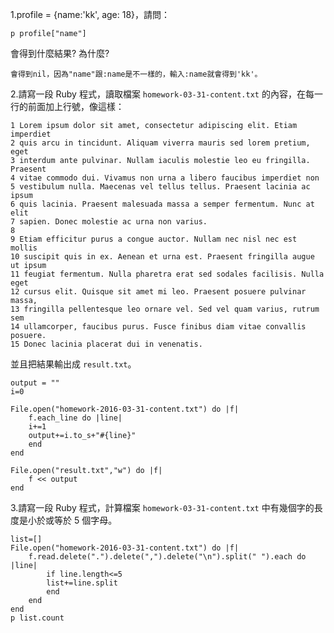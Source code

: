 1.profile = {name:'kk', age: 18}，請問：

```
p profile["name"]
```
會得到什麼結果? 為什麼?

```
會得到nil，因為"name"跟:name是不一樣的，輸入:name就會得到'kk'。
```

2.請寫一段 Ruby 程式，讀取檔案 `homework-03-31-content.txt` 的內容，在每一行的前面加上行號，像這樣：

```
1 Lorem ipsum dolor sit amet, consectetur adipiscing elit. Etiam imperdiet
2 quis arcu in tincidunt. Aliquam viverra mauris sed lorem pretium, eget
3 interdum ante pulvinar. Nullam iaculis molestie leo eu fringilla. Praesent
4 vitae commodo dui. Vivamus non urna a libero faucibus imperdiet non
5 vestibulum nulla. Maecenas vel tellus tellus. Praesent lacinia ac ipsum
6 quis lacinia. Praesent malesuada massa a semper fermentum. Nunc at elit
7 sapien. Donec molestie ac urna non varius.
8
9 Etiam efficitur purus a congue auctor. Nullam nec nisl nec est mollis
10 suscipit quis in ex. Aenean et urna est. Praesent fringilla augue ut ipsum
11 feugiat fermentum. Nulla pharetra erat sed sodales facilisis. Nulla eget
12 cursus elit. Quisque sit amet mi leo. Praesent posuere pulvinar massa,
13 fringilla pellentesque leo ornare vel. Sed vel quam varius, rutrum sem
14 ullamcorper, faucibus purus. Fusce finibus diam vitae convallis posuere.
15 Donec lacinia placerat dui in venenatis.
```

並且把結果輸出成 `result.txt`。
```
output = ""
i=0

File.open("homework-2016-03-31-content.txt") do |f|
	f.each_line do |line|
	i+=1
	output+=i.to_s+"#{line}"
	end
end

File.open("result.txt","w") do |f|
	f << output
end
```

3.請寫一段 Ruby 程式，計算檔案 `homework-03-31-content.txt` 中有幾個字的長度是小於或等於 5 個字母。
```
list=[]
File.open("homework-2016-03-31-content.txt") do |f|
	f.read.delete(".").delete(",").delete("\n").split(" ").each do |line|
		if line.length<=5
		list+=line.split
		end
	end
end
p list.count
```
